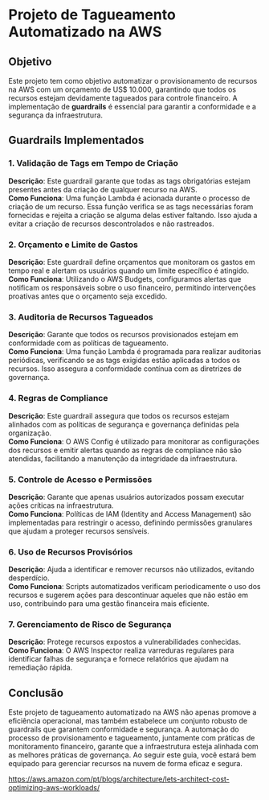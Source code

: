 # Projeto de Tagueamento Automatizado na AWS

## Objetivo
Este projeto tem como objetivo automatizar o provisionamento de recursos na AWS com um orçamento de US$ 10.000, garantindo que todos os recursos estejam devidamente tagueados para controle financeiro. A implementação de **guardrails** é essencial para garantir a conformidade e a segurança da infraestrutura.

## Guardrails Implementados

### 1. **Validação de Tags em Tempo de Criação**
**Descrição**: Este guardrail garante que todas as tags obrigatórias estejam presentes antes da criação de qualquer recurso na AWS.  
**Como Funciona**: Uma função Lambda é acionada durante o processo de criação de um recurso. Essa função verifica se as tags necessárias foram fornecidas e rejeita a criação se alguma delas estiver faltando. Isso ajuda a evitar a criação de recursos descontrolados e não rastreados.

### 2. **Orçamento e Limite de Gastos**
**Descrição**: Este guardrail define orçamentos que monitoram os gastos em tempo real e alertam os usuários quando um limite específico é atingido.  
**Como Funciona**: Utilizando o AWS Budgets, configuramos alertas que notificam os responsáveis sobre o uso financeiro, permitindo intervenções proativas antes que o orçamento seja excedido.

### 3. **Auditoria de Recursos Tagueados**
**Descrição**: Garante que todos os recursos provisionados estejam em conformidade com as políticas de tagueamento.  
**Como Funciona**: Uma função Lambda é programada para realizar auditorias periódicas, verificando se as tags exigidas estão aplicadas a todos os recursos. Isso assegura a conformidade contínua com as diretrizes de governança.

### 4. **Regras de Compliance**
**Descrição**: Este guardrail assegura que todos os recursos estejam alinhados com as políticas de segurança e governança definidas pela organização.  
**Como Funciona**: O AWS Config é utilizado para monitorar as configurações dos recursos e emitir alertas quando as regras de compliance não são atendidas, facilitando a manutenção da integridade da infraestrutura.

### 5. **Controle de Acesso e Permissões**
**Descrição**: Garante que apenas usuários autorizados possam executar ações críticas na infraestrutura.  
**Como Funciona**: Políticas de IAM (Identity and Access Management) são implementadas para restringir o acesso, definindo permissões granulares que ajudam a proteger recursos sensíveis.

### 6. **Uso de Recursos Provisórios**
**Descrição**: Ajuda a identificar e remover recursos não utilizados, evitando desperdício.  
**Como Funciona**: Scripts automatizados verificam periodicamente o uso dos recursos e sugerem ações para descontinuar aqueles que não estão em uso, contribuindo para uma gestão financeira mais eficiente.

### 7. **Gerenciamento de Risco de Segurança**
**Descrição**: Protege recursos expostos a vulnerabilidades conhecidas.  
**Como Funciona**: O AWS Inspector realiza varreduras regulares para identificar falhas de segurança e fornece relatórios que ajudam na remediação rápida.

## Conclusão
Este projeto de tagueamento automatizado na AWS não apenas promove a eficiência operacional, mas também estabelece um conjunto robusto de guardrails que garantem conformidade e segurança. A automação do processo de provisionamento e tagueamento, juntamente com práticas de monitoramento financeiro, garante que a infraestrutura esteja alinhada com as melhores práticas de governança. Ao seguir este guia, você estará bem equipado para gerenciar recursos na nuvem de forma eficaz e segura.


https://aws.amazon.com/pt/blogs/architecture/lets-architect-cost-optimizing-aws-workloads/